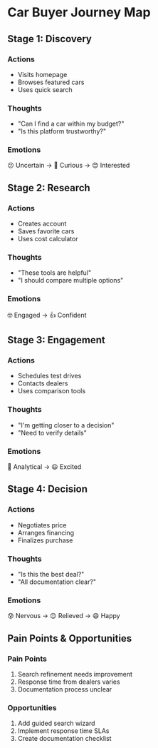 # Car Buyer Journey Map

## Stage 1: Discovery
### Actions
- Visits homepage
- Browses featured cars
- Uses quick search
### Thoughts
- "Can I find a car within my budget?"
- "Is this platform trustworthy?"
### Emotions
😕 Uncertain → 🤔 Curious → 😊 Interested

## Stage 2: Research
### Actions
- Creates account
- Saves favorite cars
- Uses cost calculator
### Thoughts
- "These tools are helpful"
- "I should compare multiple options"
### Emotions
🤓 Engaged → 👍 Confident

## Stage 3: Engagement
### Actions
- Schedules test drives
- Contacts dealers
- Uses comparison tools
### Thoughts
- "I'm getting closer to a decision"
- "Need to verify details"
### Emotions
🤔 Analytical → 😃 Excited

## Stage 4: Decision
### Actions
- Negotiates price
- Arranges financing
- Finalizes purchase
### Thoughts
- "Is this the best deal?"
- "All documentation clear?"
### Emotions
😰 Nervous → 😌 Relieved → 😄 Happy

## Pain Points & Opportunities
### Pain Points
1. Search refinement needs improvement
2. Response time from dealers varies
3. Documentation process unclear

### Opportunities
1. Add guided search wizard
2. Implement response time SLAs
3. Create documentation checklist
